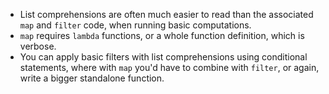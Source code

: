* List comprehensions are often much easier to read than the associated `map` and `filter` code, when running basic computations.
* `map` requires `lambda` functions, or a whole function definition, which is verbose.
* You can apply basic filters with list comprehensions using conditional statements, where with `map` you'd have to combine with `filter`, or again, write a bigger standalone function.
